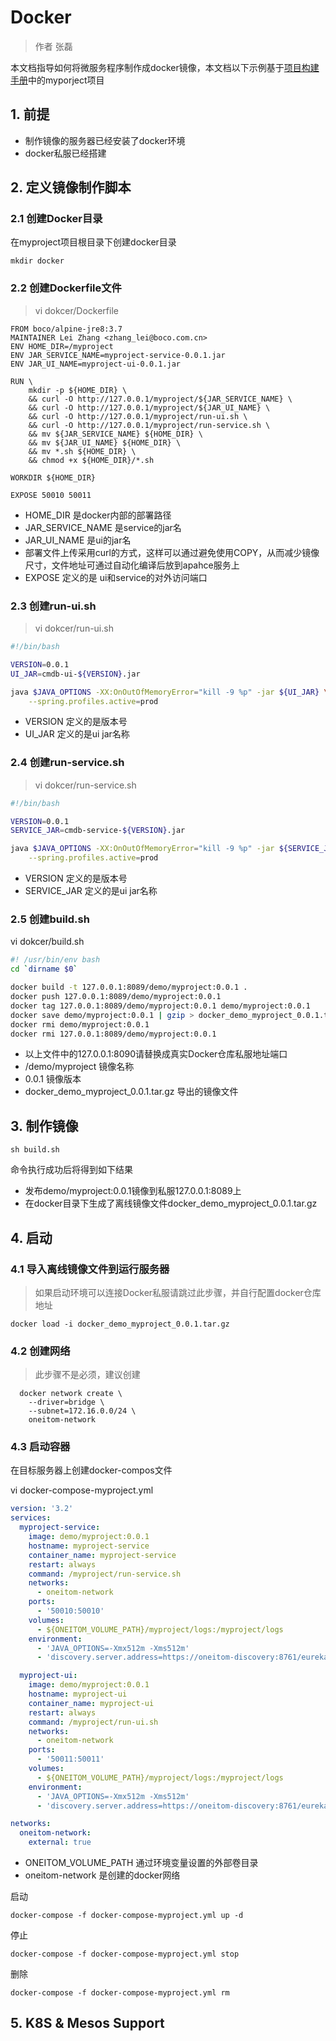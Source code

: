 # Docker

> 作者 张磊

本文档指导如何将微服务程序制作成docker镜像，本文档以下示例基于[项目构建手册](YourFirstProject.md)中的myporject项目

## 1. 前提

- 制作镜像的服务器已经安装了docker环境
- docker私服已经搭建

## 2. 定义镜像制作脚本

### 2.1 创建Docker目录

在myproject项目根目录下创建docker目录

```
mkdir docker
```

### 2.2 创建Dockerfile文件

> vi dokcer/Dockerfile

```
FROM boco/alpine-jre8:3.7
MAINTAINER Lei Zhang <zhang_lei@boco.com.cn>
ENV HOME_DIR=/myproject
ENV JAR_SERVICE_NAME=myproject-service-0.0.1.jar
ENV JAR_UI_NAME=myproject-ui-0.0.1.jar

RUN \
    mkdir -p ${HOME_DIR} \
    && curl -O http://127.0.0.1/myproject/${JAR_SERVICE_NAME} \
    && curl -O http://127.0.0.1/myproject/${JAR_UI_NAME} \
    && curl -O http://127.0.0.1/myproject/run-ui.sh \
    && curl -O http://127.0.0.1/myproject/run-service.sh \
    && mv ${JAR_SERVICE_NAME} ${HOME_DIR} \
    && mv ${JAR_UI_NAME} ${HOME_DIR} \
    && mv *.sh ${HOME_DIR} \
    && chmod +x ${HOME_DIR}/*.sh

WORKDIR ${HOME_DIR}

EXPOSE 50010 50011
```

* HOME_DIR  是docker内部的部署路径
* JAR_SERVICE_NAME 是service的jar名
* JAR_UI_NAME 是ui的jar名
* 部署文件上传采用curl的方式，这样可以通过避免使用COPY，从而减少镜像尺寸，文件地址可通过自动化编译后放到apahce服务上
* EXPOSE 定义的是 ui和service的对外访问端口

### 2.3 创建run-ui.sh

> vi dokcer/run-ui.sh

```bash
#!/bin/bash

VERSION=0.0.1
UI_JAR=cmdb-ui-${VERSION}.jar

java $JAVA_OPTIONS -XX:OnOutOfMemoryError="kill -9 %p" -jar ${UI_JAR} \
    --spring.profiles.active=prod
```

- VERSION  定义的是版本号
- UI_JAR 定义的是ui jar名称

### 2.4 创建run-service.sh

> vi dokcer/run-service.sh

```bash
#!/bin/bash

VERSION=0.0.1
SERVICE_JAR=cmdb-service-${VERSION}.jar

java $JAVA_OPTIONS -XX:OnOutOfMemoryError="kill -9 %p" -jar ${SERVICE_JAR} \
    --spring.profiles.active=prod
```

* VERSION  定义的是版本号
* SERVICE_JAR 定义的是ui jar名称

### 2.5 创建build.sh

vi dokcer/build.sh

```bash
#! /usr/bin/env bash
cd `dirname $0`

docker build -t 127.0.0.1:8089/demo/myproject:0.0.1 .
docker push 127.0.0.1:8089/demo/myproject:0.0.1
docker tag 127.0.0.1:8089/demo/myproject:0.0.1 demo/myproject:0.0.1
docker save demo/myproject:0.0.1 | gzip > docker_demo_myproject_0.0.1.tar.gz
docker rmi demo/myproject:0.0.1
docker rmi 127.0.0.1:8089/demo/myproject:0.0.1
```

- 以上文件中的127.0.0.1:8090请替换成真实Docker仓库私服地址端口
- /demo/myproject 镜像名称
- 0.0.1 镜像版本
- docker_demo_myproject_0.0.1.tar.gz 导出的镜像文件

## 3. 制作镜像

```
sh build.sh
```

命令执行成功后将得到如下结果

* 发布demo/myproject:0.0.1镜像到私服127.0.0.1:8089上
* 在docker目录下生成了离线镜像文件docker_demo_myproject_0.0.1.tar.gz

## 4. 启动

### 4.1 导入离线镜像文件到运行服务器

> 如果启动环境可以连接Docker私服请跳过此步骤，并自行配置docker仓库地址

```shell
docker load -i docker_demo_myproject_0.0.1.tar.gz 
```

### 4.2 创建网络

> 此步骤不是必须，建议创建

```
  docker network create \
    --driver=bridge \
    --subnet=172.16.0.0/24 \
    oneitom-network
```

### 4.3 启动容器

在目标服务器上创建docker-compos文件

vi docker-compose-myproject.yml

```yaml
version: '3.2'
services:
  myproject-service:
    image: demo/myproject:0.0.1
    hostname: myproject-service
    container_name: myproject-service
    restart: always
    command: /myproject/run-service.sh
    networks:
      - oneitom-network
    ports:
      - '50010:50010'
    volumes:
      - ${ONEITOM_VOLUME_PATH}/myproject/logs:/myproject/logs
    environment:
      - 'JAVA_OPTIONS=-Xmx512m -Xms512m'
      - 'discovery.server.address=https://oneitom-discovery:8761/eureka/'

  myproject-ui:
    image: demo/myproject:0.0.1
    hostname: myproject-ui
    container_name: myproject-ui
    restart: always
    command: /myproject/run-ui.sh
    networks:
      - oneitom-network
    ports:
      - '50011:50011'
    volumes:
      - ${ONEITOM_VOLUME_PATH}/myproject/logs:/myproject/logs
    environment:
      - 'JAVA_OPTIONS=-Xmx512m -Xms512m'
      - 'discovery.server.address=https://oneitom-discovery:8761/eureka/'       

networks:
  oneitom-network:
    external: true
```

* ONEITOM_VOLUME_PATH 通过环境变量设置的外部卷目录
* oneitom-network 是创建的docker网络

启动

```
docker-compose -f docker-compose-myproject.yml up -d
```

停止

```
docker-compose -f docker-compose-myproject.yml stop
```

删除

```
docker-compose -f docker-compose-myproject.yml rm
```

## 5. K8S & Mesos Support

